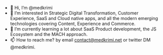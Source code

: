 - 👋 Hi, I’m @medkrimi
- 👀 I’m interested in Strategic Digital Transformation, Customer Experience, SaaS and Cloud native apps, and all the modern emerging technologies covering Content, Experience and Commerce.
- 🌱 I’m currently learning a lot about SaaS Product development, the JS Ecosystem and the MACH approach. 
- 📫 How to reach me? by email contact@medkrimi.net or twitter DM @medkrimi.
